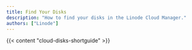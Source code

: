 ```yaml
---
title: Find Your Disks
description: "How to find your disks in the Linode Cloud Manager."
authors: ["Linode"]
---
```


{{< content "cloud-disks-shortguide" >}}

